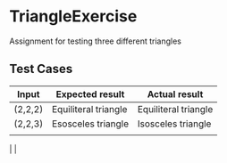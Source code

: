 # TriangleExercise

Assignment for testing three different triangles

## Test Cases

|Input    | Expected result    | Actual result      |
|---------|--------------------|--------------------|
|(2,2,2)  |Equiliteral triangle|Equiliteral triangle|
|(2,2,3)  |Esosceles triangle  |Isosceles triangle  |
|         |                    |                    |
|
|
